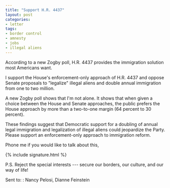 ```yaml
---
title: "Support H.R. 4437"
layout: post
categories:
- letter
tags:
- border control
- amnesty
- jobs
- illegal aliens
---
```


According to a new Zogby poll, H.R. 4437 provides the immigration solution most Americans want.

I support the House's enforcement-only approach of H.R. 4437 and oppose Senate proposals to "legalize" illegal aliens and double annual immigration from one to two million.

A new Zogby poll shows that I'm not alone. It shows that when given a choice between the House and Senate approaches, the public prefers the House approach by more than a two-to-one margin (64 percent to 30 percent).

These findings suggest that Democratic support for a doubling of annual legal immigration and legalization of illegal aliens could jeopardize the Party. Please support an enforcement-only approach to immigration reform.

Phone me if you would like to talk about this,

{% include signature.html %}

P.S. Reject the special interests --- secure our borders, our culture, and our way of life!

Sent to:
: Nancy Pelosi, Dianne Feinstein
